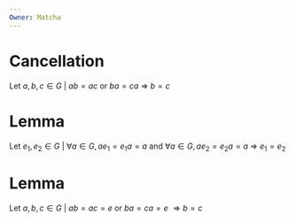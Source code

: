 ```yaml
---
Owner: Matcha
---
```

# Cancellation
Let $a,b,c\in G\ |\ ab=ac$ or $ba=ca\ \Rightarrow \ b=c$
  
# Lemma
Let $e_1,e_2\in G\ |\ \forall a\in G, ae_1=e_1a=a$ and $\forall a\in G, ae_2=e_2a=a\ \Rightarrow\ e_1=e_2$
  
# Lemma
Let $a,b,c\in G\ |\ ab=ac=e$ or $ba=ca=e\ \Rightarrow b=c$
